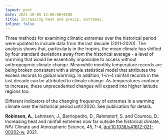 ```yaml
---
layout: post
date: 2021-10-05 12:00:00+0100
title: Increasing heat and precip. extremes.
inline: false
---
```


Three methods for examining climatic extremes over the historical period were updated to include data from the last decade (2011-2020). The analysis shows that, particularly in the tropics, the mean climate has shifted by four standard deviations away from the historical average - a level of warming that would be essentially impossible to access without anthropogenic climate change. Meanwhile monthly temperature records are being broken consistent with a simple statistical model that attributes the excess records to global warming. In addition, 1-in-4 rainfall records in the last decade can be attributed to climate change. As temperatures continue to increase, these unprecedented changes will expand into higher latitude regions too. 

<img class="img-fluid rounded z-depth-1" src="{{ '/assets/img/2021-10-05-extremes/Robinson2021_Fig01.png' | relative_url }}" alt="" title=""/>
<div class="caption">
    Different indicators of the changing frequency of extremes in a warming climate over the historical period until 2020. See publication for details. 
</div>

<p>
<b>Robinson, A.</b>, Lehmann, J., Barriopedro, D., Rahmstorf, S. and Coumou, D.: Increasing heat and rainfall extremes now far outside the historical climate, NPJ Climate and Atmospheric Science, 45, 1-4, <a href="https://www.nature.com/articles/s41612-021-00202-w" target="_blank">doi:10.1038/s41612-021-00202-w</a>, 2021.
</p>

